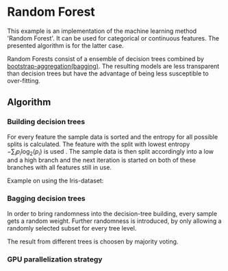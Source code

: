 # Random Forest
This example is an implementation of the machine learning method 'Random Forest'. It can be used for categorical or continuous features.
The presented algorithm is for the latter case. 

Random Forests consist of a ensemble of decision trees combined by [bootstrap-aggregation(bagging)](http://en.wikipedia.org/wiki/Bootstrap_aggregating). The
resulting models are less transparent than decision trees but have the advantage of being less susceptible to over-fitting.

## Algorithm

### Building decision trees
For every feature the sample data is sorted and the entropy for all possible splits is calculated. The feature with the split with lowest entropy $- \sum_i p_i \log_2(p_i)$ 
is used . The sample data is then split accordingly into a low and a high branch and the next iteration is started on both of these branches with all features still in use.

Example on using the Iris-dataset:


### Bagging decision trees
In order to bring randomness into the decision-tree building, every sample gets a random weight. Further randomness is introduced, by only allowing a randomly selected subset
for every tree level.

The result from different trees is choosen by majority voting.

### GPU parallelization strategy
